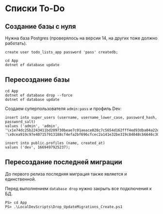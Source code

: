 ﻿# Списки To-Do

## Создание базы с нуля

Нужна база Postgres (проверялось на версии 14, на других тоже должно работать).

```postgresql
create user todo_lists_app password 'pass' createdb;
```

```shell
cd App
dotnet ef database update
```

## Пересоздание базы

```shell
cd App
dotnet ef database drop --force
dotnet ef database update
```

Создаем суперпользователя `admin:pass` и профиль Dev:

```postgresql
insert into super_users (username, username_lower_case, password_hash, password_salt)
values ('admin', 'admin', '\x1e74dc25b2243411bd209730beae7c01aeace028c7c5654d162fff4ed93dba04a22e16177a4111912ebb150b9d3ed90dc86ad998a8a5ad8b6d343a86112a7839', '\x0cea919c97e407157913188cf4efa2bf696cfcec2a141e32be319c84048cb6646c3053ec217f4e10b5d3e8a007e62d6ca2917d774094f37029a981878dc00d0678265cad8ccb1a3421191bf0fbd9132b430ffd56c56e09628d06386d3af2cb173b8508be177af71cef8bcb541e7011ba95bbc374152d36cbd56a90c609e73c0e');

insert into public.profiles (name, created_at)
values ('dev', 1669497925237);
```

## Пересоздание последней миграции

До первого релиза последняя миграция также является и единственной.

Перед выполнением `database drop` нужно закрыть все подключения к БД.

```shell
PS> cd App
PS> .\LocalDevScripts\Drop_UpdateMigrations_Create.ps1
```

